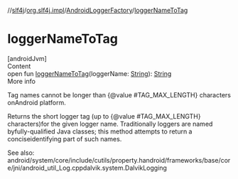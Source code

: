 //[slf4j](../../index.md)/[org.slf4j.impl](../index.md)/[AndroidLoggerFactory](index.md)/[loggerNameToTag](logger-name-to-tag.md)



# loggerNameToTag  
[androidJvm]  
Content  
open fun [loggerNameToTag](logger-name-to-tag.md)(loggerName: [String](https://docs.oracle.com/javase/8/docs/api/java/lang/String.html)): [String](https://docs.oracle.com/javase/8/docs/api/java/lang/String.html)  
More info  


Tag names cannot be longer than {@value #TAG_MAX_LENGTH} characters onAndroid platform.



Returns the short logger tag (up to {@value #TAG_MAX_LENGTH} characters)for the given logger name. Traditionally loggers are named byfully-qualified Java classes; this method attempts to return a conciseidentifying part of such names.



See also: android/system/core/include/cutils/property.handroid/frameworks/base/core/jni/android_util_Log.cppdalvik.system.DalvikLogging

  



